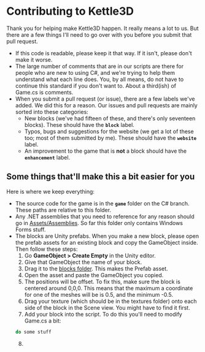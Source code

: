 Contributing to Kettle3D
===

Thank you for helping make Kettle3D happen. It really means a lot to us. But there are a few things I'll need to go over with you before you submit that pull request.

- If this code is readable, please keep it that way. If it isn't, please don't make it worse.
- The large number of comments that are in our scripts are there for people who are new to using C#, and we're trying to help them understand what each line does. You, by all means, do not have to continue this standard if you don't want to. About a third(ish) of Game.cs is comments.
- When you submit a pull request (or issue), there are a few labels we've added. We did this for a reason. Our issues and pull requests are mainly sorted into these categories:
  * New blocks (we've had fifteen of these, and there's only seventeen blocks). These should have the **`block`** label.
  * Typos, bugs and suggestions for the website (we get a lot of these too; most of them submitted by me). These should have the **`website`** label.
  * An improvement to the game that is **not** a block should have the **`enhancement`** label.

Some things that'll make this a bit easier for you
---
Here is where we keep everything:
- The source code for the game is in the **`game`** folder on the C# branch. These paths are relative to this folder.
- Any .NET assemblies that you need to reference for any reason should go in [Assets/Assemblies](https://github.com/Kettle3D/Kettle3D/tree/C%23/game/Assets/Assemblies). So far this folder only contains Windows Forms stuff.
- The blocks are Unity prefabs. When you make a new block, please open the prefab assets for an existing block and copy the GameObject inside. Then follow these steps:
  1) Go **GameObject > Create Empty** in the Unity editor.
  2) Give that GameObject the name of your block.
  3) Drag it to the [blocks folder](https://github.com/Kettle3D/Kettle3D/tree/C%23/game/Assets/blocks). This makes the Prefab asset.
  4) Open the asset and paste the GameObject you copied.
  5) The positions will be offset. To fix this, make sure the block is centered around 0,0,0. This means that the maximum a coordinate for one of the meshes will be is 0.5, and the minimum -0.5.
  6) Drag your texture (which should be in the textures folder)  onto each side of the block in the Scene view. You might have to find it first.
  7) Add your block into the script. To do this you'll need to modify Game.cs a bit:
  ```csharp
  do some stuff
  ```
  8)

